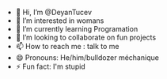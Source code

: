 - 👋 Hi, I’m @DeyanTucev
- 👀 I’m interested in womans
- 🌱 I’m currently learning Programation
- 💞️ I’m looking to collaborate on fun projects 
- 📫 How to reach me : talk to me
- 😄 Pronouns: He/him/bulldozer méchanique
- ⚡ Fun fact: I'm stupid

<!---
DeyanTucev/DeyanTucev is a ✨ special ✨ repository because its `README.md` (this file) appears on your GitHub profile.
You can click the Preview link to take a look at your changes.
--->
